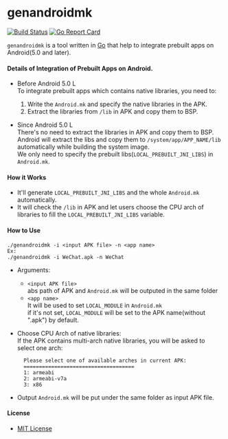 # genandroidmk

[![Build Status](https://travis-ci.org/northbright/genandroidmk.svg?branch=master)](https://travis-ci.org/northbright/genandroidmk)
[![Go Report Card](https://goreportcard.com/badge/github.com/northbright/genandroidmk)](https://goreportcard.com/report/github.com/northbright/genandroidmk)

`genandroidmk` is a tool written in [Go](http://golang.org) that help to integrate prebuilt apps on Android(5.0 and later).  

#### Details of Integration of Prebuilt Apps on Android.

* Before Android 5.0 L  
To integrate prebuilt apps which contains native libraries, you need to:  

  1. Write the `Android.mk` and specify the native libraries in the APK.  
  2. Extract the libraries from `/lib` in APK and copy them to BSP.  

* Since Android 5.0 L  
There's no need to extract the libraries in APK and copy them to BSP.  
Android will extract the libs and copy them to `/system/app/APP_NAME/lib` automatically while building the system image.  
We only need to specify the prebuilt libs(`LOCAL_PREBUILT_JNI_LIBS`) in `Android.mk`.  

#### How it Works
* It'll generate `LOCAL_PREBUILT_JNI_LIBS` and the whole `Android.mk` automatically.
* It will check the `/lib` in APK and let users choose the CPU arch of libraries to fill the `LOCAL_PREBUILT_JNI_LIBS` variable.

#### How to Use

    ./genandroidmk -i <input APK file> -n <app name>
    Ex:
    ./genandroidmk -i WeChat.apk -n WeChat

* Arguments:

  * `<input APK file>`  
   abs path of APK and `Android.mk` will be outputed in the same folder
  * `<app name>`  
   It will be used to set `LOCAL_MODULE` in `Android.mk`  
   if it's not set, `LOCAL_MODULE` will be set to the APK name(without ".apk") by default.

* Choose CPU Arch of native libraries:  
If the APK contains multi-arch native libraries, you will be asked to select one arch:

        Please select one of available arches in current APK:
        ====================================
        1: armeabi
        2: armeabi-v7a
        3: x86

* Output
`Android.mk` will be put under the same folder as input APK file.

#### License
* [MIT License](./LICENSE)
